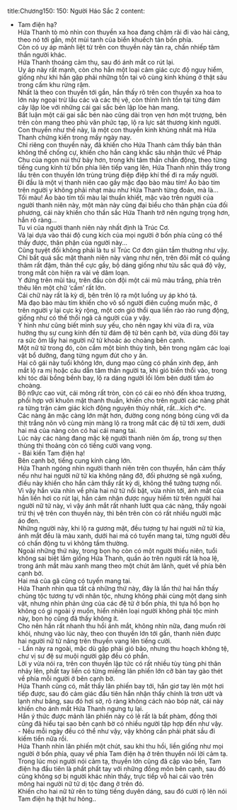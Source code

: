 title:Chương150: 150: Người Háo Sắc 2
content:
- Tam điện hạ?<br>Hứa Thanh tò mò nhìn con thuyền xa hoa đang chậm rãi đi vào hải cảng, theo nó tới gần, một mùi tanh của biển khuếch tán bốn phía.<br>Còn có uy áp mãnh liệt từ trên con thuyền này tản ra, chấn nhiếp tâm thần người khác.<br>Hứa Thanh thoáng cảm thụ, sau đó ánh mắt co rút lại.<br>Uy áp này rất mạnh, còn cho hắn một loại cảm giác cực độ nguy hiểm, giống như khi hắn gặp phải những tồn tại vô cùng kinh khủng ở thật sâu trong cấm khu rừng rậm.<br>Nhất là theo con thuyền tới gần, hắn thấy rõ trên con thuyền xa hoa to lớn này ngoại trừ lầu các và các thị vệ, còn thình lình tồn tại từng đám cây lập lòe với những cái gai sắc bén lập lòe hàn mang.<br>Bất luận một cái gai sắc bén nào cũng dài trọn vẹn hơn một trượng, bên trên còn mang theo phù văn phức tạp, lộ ra lực sát thương kinh người.<br>Con thuyền như thế này, là một con thuyền kinh khủng nhất mà Hứa Thanh chứng kiến trong mấy ngày nay.<br>Chỉ riêng con thuyền này, đã khiến cho Hứa Thanh cảm thấy bản thân không thể chống cự, khiến cho hắn càng khắc sâu nhận thức về Pháp Chu của ngọn núi thứ bảy hơn, trong khi tâm thần chấn động, theo từng tiếng cung kính từ bốn phía liên tiếp vang lên, Hứa Thanh nhìn thấy trong lầu trên con thuyền lớn trùng trùng điệp điệp khí thế đi ra mấy người.<br>Đi đầu là một vị thanh niên cao gầy mặc đạo bào màu tím! Áo bào tím trên người y không phải nhạt màu như Hứa Thanh từng đoán, mà là...<br>Tối màu! Áo bào tím tối màu lại thuần khiết, mặc vào trên người của người thanh niên này, một màn này cũng đại biểu cho thân phận của đối phương, cái này khiến cho thần sắc Hứa Thanh trở nên ngưng trọng hơn, hắn rõ ràng...<br>Tu vi của người thanh niên này nhất định là Trúc Cơ.<br>Vả lại dựa vào thái độ cung kích của mọi người ở bốn phía cũng có thể thấy được, thân phận của người này...<br>Cũng tuyệt đối không phải là tu sĩ Trúc Cơ đơn giản tầm thường như vậy.<br>Chỉ bất quá sắc mặt thanh niên này vàng như nến, trên đôi mắt có quầng thâm rất đậm, thân thể cực gầy, bộ dáng giống như tửu sắc quá độ vậy, trong mắt còn hiện ra vài vẻ dâm loạn.<br>Y đứng trên mũi tàu, trên đầu còn đội một cái mũ màu trắng, phía trên thêu lên một chữ ‘cấm’ rất lớn.<br>Cái chữ này rất là kỳ dị, bên trên lộ ra một luồng uy áp khó tả.<br>Mà đạo bào màu tím khiến cho vô số người điên cuồng muốn mặc, ở trên người y lại cực kỳ rộng, một cơn gió thổi qua liền rào rào rung động, giống như có thể thổi ngã cả người của y vậy.<br>Y hình như cũng biết mình suy yếu, cho nên ngay khi vừa đi ra, vừa hưởng thụ sự cung kính đến từ đám đệ tử bên cạnh bờ, vừa dùng đôi tay ra sức ôm lấy hai người nữ tử khoác áo choàng bên cạnh.<br>Một nữ tử trong đó, còn cầm một bình thủy tinh, bên trong ngâm các loại vật bổ dưỡng, đang từng ngụm đút cho y ăn.<br>Hai cô gái này tuổi không lớn, dung mạo cũng có phần xinh đẹp, ánh mắt lộ ra mị hoặc câu dẫn tâm thần người ta, khi gió biển thổi vào, trong khi tóc dài bồng bềnh bay, lộ ra dáng người lồi lõm bên dưới tấm áo choàng.<br>Bộ n9ực cao vút, cái mông rất tròn, còn có cái eo nhỏ đến khoa trương, phối hợp với khuôn mặt thanh thuần, khiến cho trên người các nàng phát ra từng trận cảm giác kích động nguyên thủy nhất, rất…kích d*c.<br>Các nàng ăn mặc càng lớn mật hơn, đường cong nóng bỏng cùng với da thịt trắng nõn vô cùng mịn màng lộ ra trong mắt các đệ tử tới xem, dưới hai má của nàng còn có hai cái mang tai.<br>Lúc này các nàng đang mặc kệ người thanh niên ôm ấp, trong sự thẹn thùng thi thoảng còn có tiếng cười vang vọng.<br>- Bái kiến Tam điện hạ!<br>Bên cạnh bờ, tiếng cung kính càng lớn.<br>Hứa Thanh ngóng nhìn người thanh niên trên con thuyền, hắn cảm thấy nếu như hai người nữ tử kia không nâng đỡ, đối phương sẽ ngã xuống, điều này khiến cho hắn cảm thấy rất kỳ dị, không thể tưởng tượng nổi.<br>Vì vậy hắn vừa nhìn về phía hai nữ tử nổi bật, vừa nhìn tới, ánh mắt của hắn liền hơi co rút lại, hắn cảm nhận được nguy hiểm từ trên người hai người nữ tử này, vì vậy ánh mắt rất nhanh lướt qua các nàng, thấy ngoài trừ thị vệ trên con thuyền này, thì bên trên còn có rất nhiều người mặc áo đen.<br>Những người này, khi lộ ra gương mặt, đều tương tự hai người nữ tử kia, ánh mắt đều là màu xanh, dưới hai má có tuyến mang tai, từng người đều có chấn động tu vi không tầm thường.<br>Ngoài những thứ này, trong bọn họ còn có một người thiếu niên, tuổi không sai biệt lắm giống Hứa Thanh, quần áo trên người rất là hoa lệ, trong ánh mắt màu xanh mang theo một chút âm lãnh, quét về phía bên cạnh bờ.<br>Hai má của gã cũng có tuyến mang tai.<br>Hứa Thanh nhìn qua tất cả những thứ này, đây là lần thứ hai hắn thấy chủng tộc tương tự với nhân tộc, nhưng không phải cùng một dạng sinh vật, nhưng nhìn phản ứng của các đệ tử ở bốn phía, thì tựa hồ bọn họ không có gì ngoài ý muốn, hiển nhiên loại người không phải tộc mình này, bọn họ cũng đã thấy không ít.<br>Cho nên hắn rất nhanh thu hồi ánh mắt, không nhìn nữa, đang muốn rời khỏi, nhưng vào lúc này, theo con thuyền lớn tới gần, thanh niên được hai người nữ tử nâng trên thuyền vang lên tiếng cười.<br>- Lần này ra ngoài, mặc dù gặp phải gió bão, nhưng thu hoạch không tệ, chư vị sư đệ sư muội người gặp đều có phần.<br>Lời y vừa nói ra, trên con thuyền lập tức có rất nhiều tùy tùng phi thân nhảy lên, phất tay liền có từng miếng lân phiến lớn cỡ bàn tay gào thét về phía mỗi người ở bên cạnh bờ.<br>Hứa Thanh cũng có, mắt thấy lân phiến bay tới, hắn giơ tay lên một hơi tiếp được, sau đó cảm giác đầu tiên hắn nhận thấy chính là trơn ướt và lạnh như băng, sau đó hơi sờ, rõ ràng không cách nào bóp nát, cái này khiến cho ánh mắt Hứa Thanh ngưng tụ lại.<br>Hắn ý thức được mảnh lân phiến này có lẽ rất là bất phàm, đồng thời cũng đã hiểu tại sao bên cạnh bờ có nhiều người tập hợp đến như vậy.<br>- Nếu mỗi ngày đều có thể như vậy, vậy không cần phải phát sầu đi kiếm tiền nữa rồi.<br>Hứa Thanh nhìn lân phiến một chút, sau khi thu hồi, liền giống như mọi người ở bốn phía, quay về phía Tam điện hạ ở trên thuyền nói lời cảm tạ.<br>Trong lúc mọi người nói cảm tạ, thuyền lớn cũng đã cập vào bến, Tam điện hạ đầu tiên là phất phất tay với những đồng môn bên cạnh, sau đó cũng không sợ bị người khác nhìn thấy, trực tiếp vỗ hai cái vào trên mông hai người nữ tử dị tộc đang ở trên đó.<br>Khiến cho hai nữ tử rên to từng tiếng duyên dáng, sau đó cười rộ lên nói Tam điện hạ thật hư hỏng..<br>